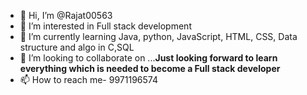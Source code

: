 - 👋 Hi, I’m @Rajat00563
- 👀 I’m interested in Full stack development
- 🌱 I’m currently learning Java, python, JavaScript, HTML, CSS, Data structure and algo in C,SQL
- 💞️ I’m looking to collaborate on ...**Just looking forward to learn everything which is needed to become a Full stack developer**
- 📫 How to reach me- 9971196574

<!---
Rajat00563/Rajat00563 is a ✨ special ✨ repository because its `README.md` (this file) appears on your GitHub profile.
You can click the Preview link to take a look at your changes.
--->
